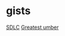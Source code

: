 # gists

[SDLC](https://gist.github.com/abhi7765/b36dd19140dec5211d511e4d618bf4b0)
[Greatest umber](https://gist.github.com/abhi7765/8151877d1c58ffa8c6fe6645b462ae05)